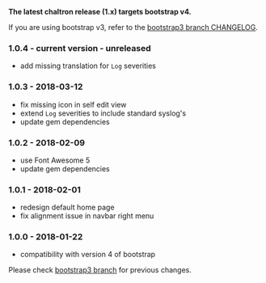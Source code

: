 **The latest chaltron release (1.x) targets bootstrap v4.**

If you are using bootstrap v3, refer to the  [bootstrap3 branch CHANGELOG](https://github.com/vicvega/chaltron/blob/bootstrap3/CHANGELOG.md).

### 1.0.4 - current version - unreleased
 * add missing translation for `Log` severities

### 1.0.3 - 2018-03-12
 * fix missing icon in self edit view
 * extend `Log` severities to include standard syslog's
 * update gem dependencies

### 1.0.2 - 2018-02-09
 * use Font Awesome 5
 * update gem dependencies

### 1.0.1 - 2018-02-01
 * redesign default home page
 * fix alignment issue in navbar right menu

### 1.0.0 - 2018-01-22
 * compatibility with version 4 of bootstrap

Please check [bootstrap3 branch](https://github.com/vicvega/chaltron/blob/bootstrap3/CHANGELOG.md) for previous changes.
